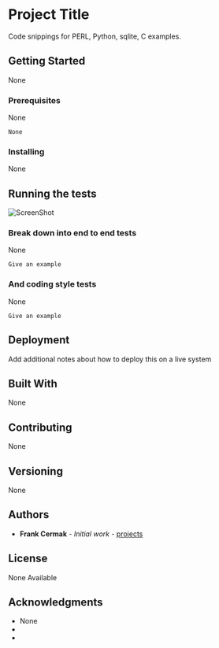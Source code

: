 # Project Title

Code snippings for PERL, Python, sqlite, C examples.

## Getting Started

None

### Prerequisites

None

```
None
```

### Installing

None

## Running the tests

![ScreenShot](/screenshots/latest.png)

### Break down into end to end tests

None

```
Give an example
```

### And coding style tests

None

```
Give an example
```

## Deployment

Add additional notes about how to deploy this on a live system

## Built With

None

## Contributing

None

## Versioning

None

## Authors

* **Frank Cermak** - *Initial work* - [projects](https://github.com/projects)


## License

None Available

## Acknowledgments

* None
* 
* 
